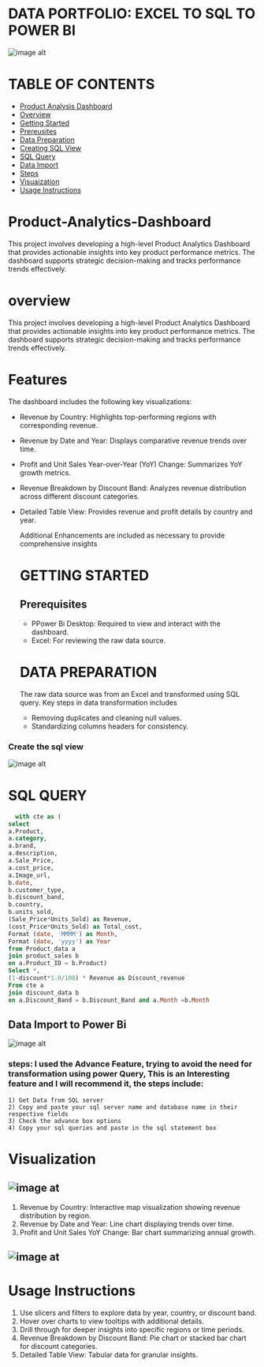 # DATA PORTFOLIO: EXCEL TO SQL TO POWER BI
![image alt](https://github.com/kenny755/Product-Analytics-Dashboard/blob/fb3e4129a9bef657d38367d21f3fb36735bc81e6/kaggle_to_powerbi.gif)


# TABLE OF CONTENTS

- [ Product Analysis Dashboard]( #Product-Analytics-Dashboard)
- [Overview](#Overview)
- [Getting Started](#Getting-Started)
- [Prereusites](#Prerequsites)
- [Data Preparation](#Data-Preparation)
- [Creating SQL View](#Create-the-sql-View)
- [SQL Query](#SQL-Query)
- [Data Import](#Data-Import-to-power-Bi)
- [Steps](#Steps)
- [Visuaization](#Visuaization)
- [Usage Instructions](#Usage-Instructions)


# Product-Analytics-Dashboard
This project involves developing a high-level Product Analytics Dashboard that provides actionable insights into key product performance metrics. The dashboard supports strategic decision-making and tracks performance trends effectively.

# overview
This project involves developing a high-level Product Analytics Dashboard that provides actionable insights into key product performance metrics. The dashboard supports strategic decision-making and tracks performance trends effectively.

# Features 
The dashboard includes the following key visualizations:

- Revenue by Country: Highlights top-performing regions with corresponding revenue.
- Revenue by Date and Year: Displays comparative revenue trends over time.
- Profit and Unit Sales Year-over-Year (YoY) Change: Summarizes YoY growth metrics.
- Revenue Breakdown by Discount Band: Analyzes revenue distribution across different discount categories.
- Detailed Table View: Provides revenue and profit details by country and year.

  Additional Enhancements are included as necessary to provide comprehensive insights

   # GETTING STARTED
  ## Prerequisites
  * PPower Bi Desktop: Required to view and interact with the dashboard.
  * Excel: For reviewing the raw data source.
 
  # DATA PREPARATION

  The raw data source was from an Excel and transformed using SQL query. Key steps in data transformation includes
  * Removing duplicates and cleaning null values.
  * Standardizing columns headers for consistency.

### Create the sql view
   ![image alt](https://github.com/kenny755/Product-Analytics-Dashboard/blob/9467f0d64b5d46bdc7c1a258a70d8b47bbd2d61c/End%20to%20end%201.png)

  # SQL QUERY
  ```sql
    with cte as (
select
a.Product,
a.category,
a.brand,
a.description,
a.Sale_Price,
a.cost_price,
a.Image_url,
b.date,
b.customer_type,
b.discount_band,
b.country,
b.units_sold,
(Sale_Price*Units_Sold) as Revenue,
(cost_Price*Units_Sold) as Total_cost,
Format (date, 'MMMM') as Month,
Format (date, 'yyyy') as Year
from Product_data a
join product_sales b
on a.Product_ID = b.Product)
Select *,
(1-discount*1.0/100) * Revenue as Discount_revenue
From cte a
join discount_data b
on a.Discount_Band = b.Discount_Band and a.Month =b.Month
```

 
  ## Data Import to Power Bi
   
  ![image alt](https://github.com/kenny755/Product-Analytics-Dashboard/blob/d768235d79b8910471cafa3a0953f57de49a7941/end%20to%20end%204.png) 
   
   ### steps: I used the Advance Feature, trying to avoid the need for transformation using power Query, This is an Interesting feature and I will recommend it, the steps include:
   
    1) Get Data from SQL server
    2) Copy and paste your sql server name and database name in their respective fields
    3) Check the advance box options 
    4) Copy your sql queries and paste in the sql statement box

# Visualization
  ## ![image at](https://github.com/kenny755/Product-Analytics-Dashboard/blob/1df9ffc8bb0e83db11514457c0ca410d9d8f9e3d/End%20to%20end%202.png)

  1) Revenue by Country: Interactive map visualization showing revenue distribution by region.
  2) Revenue by Date and Year: Line chart displaying trends over time.
  3) Profit and Unit Sales YoY Change: Bar chart summarizing annual growth.

## ![image at](https://github.com/kenny755/Product-Analytics-Dashboard/blob/d72728c76216a7aecb14f22c6167ae58e83e5eed/end%20to%20end%203.png)
   

# Usage Instructions

1) Use slicers and filters to explore data by year, country, or discount band.
2) Hover over charts to view tooltips with additional details.
3) Drill through for deeper insights into specific regions or time periods.
4) Revenue Breakdown by Discount Band: Pie chart or stacked bar chart for discount categories.
5) Detailed Table View: Tabular data for granular insights.
